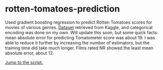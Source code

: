 # rotten-tomatoes-prediction
Used gradient boosting regression to predict Rotten Tomatoes scores for movies of various genres. [Dataset](https://www.kaggle.com/stefanoleone992/rotten-tomatoes-movies-and-critics-datasets/download) retrieved from Kaggle, and categorical encoding was done on my own. Will update this soon, but some quick facts: mean absolute error for predicting Tomatometer score was about 19. I was able to reduce it further by increasing the number of estimators, but the training time did take much longer. Films rated NR showed the least mean absolute error, about 12.

[Jump to the script.](https://github.com/kaisubr/rotten-tomatoes-prediction/blob/master/rottentomatoesscorepredictor-kernel45f954f728.py)
